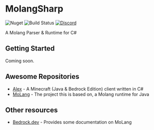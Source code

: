 # MolangSharp
![Nuget](https://buildstats.info/nuget/Alex.MoLang) ![Build Status](https://img.shields.io/github/workflow/status/ConcreteMC/MolangSharp/Publish/main)
[![Discord](https://img.shields.io/discord/433462740451852292.svg?color=7289da&label=Discord&logo=discord&style=flat-square)](https://discord.gg/huvW4AyW5N) 

A Molang Parser & Runtime for C#

Getting Started
------------
Coming soon.

Awesome Repositories
------------------------
* [Alex](https://github.com/ConcreteMC/Alex) - A Minecraft (Java & Bedrock Edition) client written in C# 
* [MoLang](https://github.com/bedrockk/MoLang) - The project this is based on, a Molang runtime for Java

Other resources
---------------
* [Bedrock.dev](https://bedrock.dev/) - Provides some documentation on MoLang
